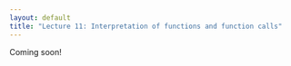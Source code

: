 ```yaml
---
layout: default
title: "Lecture 11: Interpretation of functions and function calls"
---
```


Coming soon!
